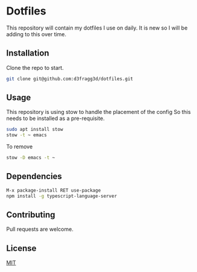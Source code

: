 # Dotfiles

This repository will contain my dotfiles I use on daily. It is new so I will be adding to this over time.

## Installation

Clone the repo to start.

```bash
git clone git@github.com:d3fragg3d/dotfiles.git
```

## Usage
This repository is using stow to handle the placement of the config
So this needs to be installed as a pre-requisite.

```bash
sudo apt install stow
stow -t ~ emacs
```

To remove
```bash
stow -D emacs -t ~
```

## Dependencies
```bash
M-x package-install RET use-package
npm install -g typescript-language-server
```

## Contributing

Pull requests are welcome.

## License

[MIT](https://choosealicense.com/licenses/mit/)

